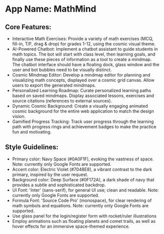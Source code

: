 # **App Name**: MathMind

## Core Features:

- Interactive Math Exercises: Provide a variety of math exercises (MCQ, fill-in, T/F, drag & drop) for grades 1-12, using the cosmic visual theme.
- AI-Powered Chatbot: Implement a chatbot assistant to guide students in math topics. The bot will start with class level, then learning goals, and finally use these pieces of information as a tool to create a mindmap. The chatbot interface should have a floating dock, glass window and the user and bot bubbles need to be visually distinct.
- Cosmic Mindmap Editor: Develop a mindmap editor for planning and visualizing math concepts, displayed over a cosmic grid canvas. Allow users to export the generated mindmaps.
- Personalized Learning Roadmap: Curate personalized learning paths based on saved mindmaps. Display associated lessons, exercises and source citations (references to external sources).
- Dynamic Cosmic Background: Create a visually engaging animated cosmic background for the entire web application to match the design vision.
- Gamified Progress Tracking: Track user progress through the learning path with progress rings and achievement badges to make the practice fun and motivating.

## Style Guidelines:

- Primary color: Navy Space (#0A0F1F), evoking the vastness of space. Note: currently only Google Fonts are supported.
- Accent color: Electric Violet (#7048E8), a vibrant contrast to the dark primary, inspired by the user request.
- Background color: Deep Surface (#0F172A), a dark shade of navy that provides a subtle and sophisticated backdrop.
- UI Font: 'Inter' (sans-serif), for general UI use; clean and readable. Note: currently only Google Fonts are supported.
- Formula Font: 'Source Code Pro' (monospace), for clear rendering of math symbols and equations. Note: currently only Google Fonts are supported.
- Use glass panel for the login/register form with rocket/ruler illustrations
- Employ animations such as floating planets and comet trails, as well as hover effects for an immersive space-themed experience.